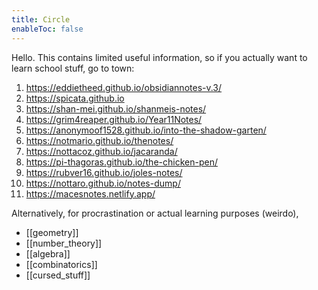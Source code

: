 ```yaml
---
title: Circle
enableToc: false
---
```


Hello. This contains limited useful information, so if you actually want to learn school stuff, go to town:
1. https://eddietheed.github.io/obsidiannotes-v.3/
2. https://spicata.github.io
3. https://shan-mei.github.io/shanmeis-notes/
4. https://grim4reaper.github.io/Year11Notes/
5. https://anonymoof1528.github.io/into-the-shadow-garten/
6. https://notmario.github.io/thenotes/
7. https://nottacoz.github.io/jacaranda/
8. https://pi-thagoras.github.io/the-chicken-pen/
9. https://rubver16.github.io/joles-notes/
10. https://nottaro.github.io/notes-dump/
11. https://macesnotes.netlify.app/

Alternatively, for procrastination or actual learning purposes (weirdo), 
- [[geometry]]
- [[number_theory]]
- [[algebra]]
- [[combinatorics]]
- [[cursed_stuff]]
